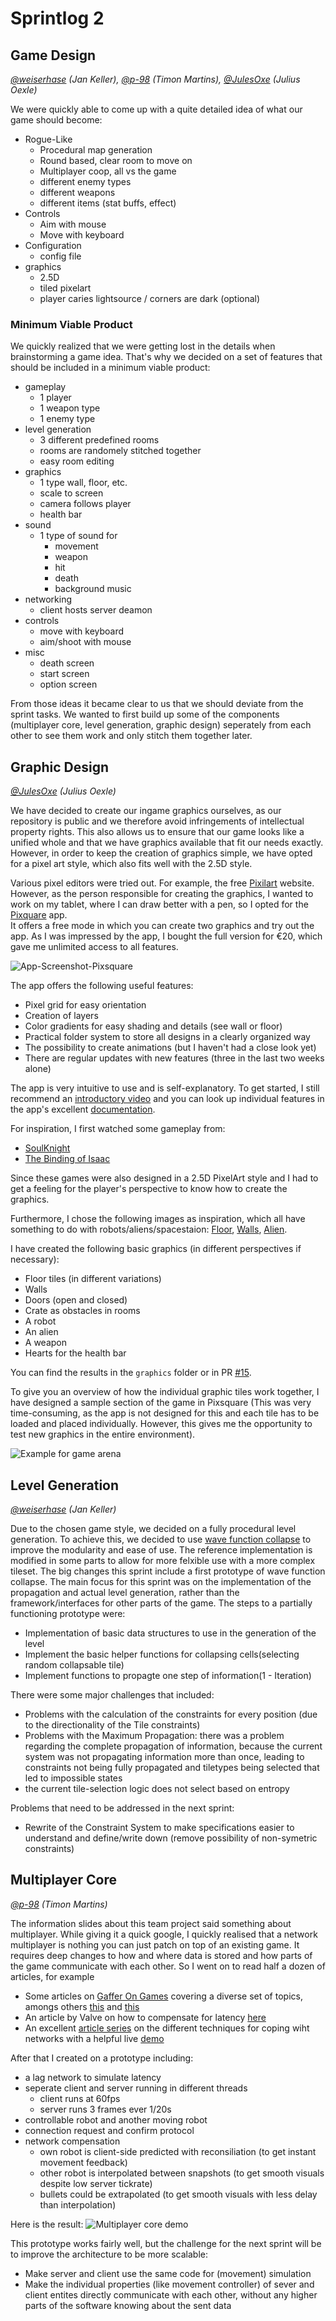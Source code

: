 # Sprintlog 2

## Game Design

_[@weiserhase](https://github.com/uni-tj/robo-arena/commits?author=weiserhase) (Jan Keller), [@p-98](https://github.com/uni-tj/robo-arena/commits?author=p-98) (Timon Martins), [@JulesOxe](https://github.com/uni-tj/robo-arena/commits?author=JulesOxe) (Julius Oexle)_

We were quickly able to come up with a quite detailed idea of what our game should become:

- Rogue-Like
  - Procedural map generation
  - Round based, clear room to move on
  - Multiplayer coop, all vs the game
  - different enemy types
  - different weapons
  - different items (stat buffs, effect)
- Controls
  - Aim with mouse
  - Move with keyboard
- Configuration
  - config file
- graphics
  - 2.5D
  - tiled pixelart
  - player caries lightsource / corners are dark (optional)

### Minimum Viable Product

We quickly realized that we were getting lost in the details when brainstorming a game idea. That's why we decided on a set of features that should be included in a minimum viable product:

- gameplay
  - 1 player
  - 1 weapon type
  - 1 enemy type
- level generation
  - 3 different predefined rooms
  - rooms are randomely stitched together
  - easy room editing
- graphics
  - 1 type wall, floor, etc.
  - scale to screen
  - camera follows player
  - health bar
- sound
  - 1 type of sound for
    - movement
    - weapon
    - hit
    - death
    - background music
- networking
  - client hosts server deamon
- controls
  - move with keyboard
  - aim/shoot with mouse
- misc
  - death screen
  - start screen
  - option screen

From those ideas it became clear to us that we should deviate from the sprint tasks.
We wanted to first build up some of the components (multiplayer core, level generation, graphic design) seperately from each other to see them work and only stitch them together later.

## Graphic Design

_[@JulesOxe](https://github.com/uni-tj/robo-arena/commits?author=JulesOxe) (Julius Oexle)_

We have decided to create our ingame graphics ourselves, as our repository is public and we therefore avoid infringements of intellectual property rights. This also allows us to ensure that our game looks like a unified whole and that we have graphics available that fit our needs exactly. <br />
However, in order to keep the creation of graphics simple, we have opted for a pixel art style, which also fits well with the 2.5D style.

Various pixel editors were tried out. For example, the free [Pixilart](https://www.pixilart.com/) website. However, as the person responsible for creating the graphics, I wanted to work on my tablet, where I can draw better with a pen, so I opted for the [Pixquare](https://www.pixquare.art/) app. <br />
It offers a free mode in which you can create two graphics and try out the app. As I was impressed by the app, I bought the full version for €20, which gave me unlimited access to all features.

![App-Screenshot-Pixsquare](./sprintlog-2/pixsquare.jpg)

The app offers the following useful features:

- Pixel grid for easy orientation
- Creation of layers
- Color gradients for easy shading and details (see wall or floor)
- Practical folder system to store all designs in a clearly organized way
- The possibility to create animations (but I haven't had a close look yet)
- There are regular updates with new features (three in the last two weeks alone)

The app is very intuitive to use and is self-explanatory. To get started, I still recommend an [introductory video](https://www.youtube.com/watch?v=gPOTN7qE2OY) and you can look up individual features in the app's excellent [documentation](https://docs.pixquare.art/).

For inspiration, I first watched some gameplay from:

- [SoulKnight](https://play-lh.googleusercontent.com/cRQgr-V0tUIqocz7csI4_ampAODWpAxTUj8P8dRbpLLIyboheVl4W3jmEbq3Odiq28Y=w526-h296-rw)
- [The Binding of Isaac](https://static.fore.4pcdn.de/premium/Screenshots/63/be/92631784-vollbild.jpg)

Since these games were also designed in a 2.5D PixelArt style and I had to get a feeling for the player's perspective to know how to create the graphics.

Furthermore, I chose the following images as inspiration, which all have something to do with robots/aliens/spacestaion: [Floor](https://mir-s3-cdn-cf.behance.net/projects/404/f917f4102139819.Y3JvcCw0NzIsMzY5LDY3LDY1OQ.jpg), [Walls](https://assetsio.gnwcdn.com/starmancer-aliens.jpg?width=1200&height=1200&fit=bounds&quality=70&format=jpg&auto=webp), [Alien](https://img.freepik.com/vektoren-premium/pixel-art-illustration-alien-pixelated-alien-alien-kopf-pixelated-fuer-das-pixel-art-spiel-und-das-icon_1038602-911.jpg).

I have created the following basic graphics (in different perspectives if necessary):

- Floor tiles (in different variations)
- Walls
- Doors (open and closed)
- Crate as obstacles in rooms
- A robot
- An alien
- A weapon
- Hearts for the health bar

You can find the results in the `graphics` folder or in PR [#15](https://github.com/uni-tj/robo-arena/pull/15).

To give you an overview of how the individual graphic tiles work together, I have designed a sample section of the game in Pixsquare (This was very time-consuming, as the app is not designed for this and each tile has to be loaded and placed individually. However, this gives me the opportunity to test new graphics in the entire environment).

![Example for game arena](./sprintlog-2/game-arena.jpg)

## Level Generation

_[@weiserhase](https://github.com/uni-tj/robo-arena/commits?author=weiserhase) (Jan Keller)_

Due to the chosen game style, we decided on a fully procedural level generation. To achieve this, we decided to use [wave function collapse](https://github.com/mxgmn/WaveFunctionCollapse) to improve the modularity and ease of use. The reference implementation is modified in some parts to allow for more felxible use with a more complex tileset.
The big changes this sprint include a first prototype of wave function collapse.
The main focus for this sprint was on the implementation of the propagation and actual level generation, rather than the framework/interfaces for other parts of the game.
The steps to a partially functioning prototype were:

- Implementation of basic data structures to use in the generation of the level
- Implement the basic helper functions for collapsing cells(selecting random collapsable tile)
- Implement functions to propagte one step of information(1 - Iteration)

There were some major challenges that included:

- Problems with the calculation of the constraints for every position (due to the directionality of the Tile constraints)
- Problems with the Maximum Propagation:
  there was a problem regarding the complete propagation of information, because the current system was not propagating information more than once, leading to constraints not being fully propagated and tiletypes being selected that led to impossible states
- the current tile-selection logic does not select based on entropy

Problems that need to be addressed in the next sprint:

- Rewrite of the Constraint System to make specifications easier to understand and define/write down (remove possibility of non-symetric constraints)

## Multiplayer Core

_[@p-98](https://github.com/uni-tj/robo-arena/commits?author=p-98) (Timon Martins)_

The information slides about this team project said something about multiplayer.
While giving it a quick google, I quickly realised that a network multiplayer is nothing you can just patch on top of an existing game.
It requires deep changes to how and where data is stored and how parts of the game communicate with each other.
So I went on to read half a dozen of articles, for example

- Some articles on [Gaffer On Games](https://www.gafferongames.com/) covering a diverse set of topics, amongs others [this](https://www.gafferongames.com/post/what_every_programmer_needs_to_know_about_game_networking/) and [this](https://www.gafferongames.com/post/fix_your_timestep/)
- An article by Valve on how to compensate for latency [here](https://developer.valvesoftware.com/wiki/Latency_Compensating_Methods_in_Client/Server_In-game_Protocol_Design_and_Optimization)
- An excellent [article series](https://www.gabrielgambetta.com/client-server-game-architecture.html) on the different techniques for coping wiht networks with a helpful live [demo](https://www.gabrielgambetta.com/client-side-prediction-live-demo.html)

After that I created on a prototype including:

- a lag network to simulate latency
- seperate client and server running in different threads
  - client runs at 60fps
  - server runs 3 frames ever 1/20s
- controllable robot and another moving robot
- connection request and confirm protocol
- network compensation
  - own robot is client-side predicted with reconsiliation (to get instant movement feedback)
  - other robot is interpolated between snapshots (to get smooth visuals despite low server tickrate)
  - bullets could be extrapolated (to get smooth visuals with less delay than interpolation)

Here is the result:
![Multiplayer core demo](./sprintlog-2/multiplayer-core.gif)

This prototype works fairly well, but the challenge for the next sprint will be to improve the architecture to be more scalable:

- Make server and client use the same code for (movement) simulation
- Make the individual properties (like movement controller) of sever and client entites directly communicate with each other, without any higher parts of the software knowing about the sent data
